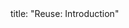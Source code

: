 <frontmatter>
title: "Reuse: Introduction"
</frontmatter>

<include src="container-inPage-asFlat.md" boilerplate />